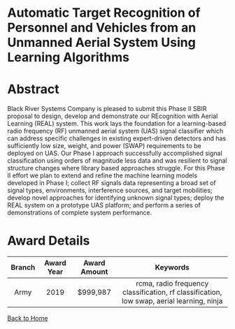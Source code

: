 
Automatic Target Recognition of Personnel and Vehicles from an Unmanned Aerial System Using Learning Algorithms
===============================================================================================================

# Abstract


Black River Systems Company is pleased to submit this Phase II SBIR proposal to design, develop and demonstrate our REcognition with Aerial Learning (REAL) system. This work lays the foundation for a learning-based radio frequency (RF) unmanned aerial system (UAS) signal classifier which can address specific challenges in existing expert-driven detectors and has sufficiently low size, weight, and power (SWAP) requirements to be deployed on UAS. Our Phase I approach successfully accomplished signal classification using orders of magnitude less data and was resilient to signal structure changes where library based approaches struggle. For this Phase II effort we plan to extend and refine the machine learning models developed in Phase I; collect RF signals data representing a broad set of signal types, environments, interference sources, and target mobilities; develop novel approaches for identifying unknown signal types; deploy the REAL system on a prototype UAS platform; and perform a series of demonstrations of complete system performance.  

# Award Details

|Branch|Award Year|Award Amount|Keywords|
| :---: | :---: | :---: | :---: |
|Army|2019|$999,987|rcma, radio frequency classification, rf classification, low swap, aerial learning, ninja|
  
  


[Back to Home](https://github.com/chrischow/dod_sbir_awards/CC/#1104)